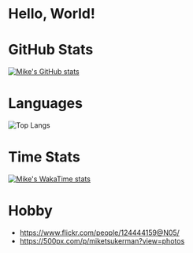 # Hello, World! 

# GitHub Stats 

[![Mike's GitHub stats](https://github-readme-stats.vercel.app/api?username=miketsukerman)](https://github.com/anuraghazra/github-readme-stats)

# Languages

![Top Langs](https://github-readme-stats.vercel.app/api/top-langs/?username=miketsukerman&size_weight=0.5&count_weight=0.5)

# Time Stats

[![Mike's WakaTime stats](https://github-readme-stats.vercel.app/api/wakatime?username=miketsukerman)](https://github.com/anuraghazra/github-readme-stats)

# Hobby

* https://www.flickr.com/people/124444159@N05/
* https://500px.com/p/miketsukerman?view=photos
